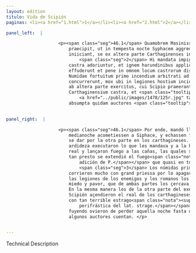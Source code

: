 ```yaml
---
layout: edition
titulo: Vida de Scipión
paginas: <li><a href="1.html">1</a></li><li><a href="2.html">2</a></li><li><a href="3.html">3</a></li><li><a href="4.html">4</a></li><li><a href="5.html">5</a></li><li><a href="6.html">6</a></li><li><a href="7.html">7</a></li><li><a href="8.html">8</a></li><li><a href="9.html">9</a></li><li><a href="10.html">10</a></li><li><a href="11.html">11</a></li><li><a href="12.html">12</a></li><li><a href="13.html">13</a></li><li><a href="14.html">14</a></li><li><a href="15.html">15</a></li><li><a href="16.html">16</a></li><li><a href="17.html">17</a></li><li><a href="18.html">18</a></li><li><a href="19.html">19</a></li><li><a href="20.html">20</a></li><li><a href="21.html">21</a></li><li><a href="22.html">22</a></li><li><a href="23.html">23</a></li><li><a href="24.html">24</a></li><li><a href="25.html">25</a></li><li><a href="26.html">26</a></li><li><a href="27.html">27</a></li><li><a href="28.html">28</a></li><li><a href="29.html">29</a></li><li><a href="30.html">30</a></li><li><a href="31.html">31</a></li><li><a href="32.html">32</a></li><li><a href="33.html">33</a></li><li><a href="34.html">34</a></li><li><a href="35.html">35</a></li><li><a href="36.html">36</a></li><li><a href="37.html">37</a></li><li><a href="38.html">38</a></li><li><a href="39.html">39</a></li><li><a href="40.html">40</a></li><li><a href="41.html">41</a></li><li><a href="42.html">42</a></li><li><a href="43.html">43</a></li><li><a href="44.html">44</a></li><li><a href="45.html">45</a></li><li><a href="46.html">46</a></li><li><a href="47.html">47</a></li><li><a href="48.html">48</a></li><li><a href="49.html">49</a></li><li><a href="50.html">50</a></li><li><a href="51.html">51</a></li><li><a href="52.html">52</a></li><li><a href="53.html">53</a></li><li><a href="54.html">54</a></li><li><a href="55.html">55</a></li><li><a href="56.html">56</a></li><li><a href="57.html">57</a></li><li><a href="58.html">58</a></li><li><a href="59.html">59</a></li><li><a href="60.html">60</a></li><li><a href="61.html">61</a></li><li><a href="62.html">62</a></li><li><a href="63.html">63</a></li><li><a href="64.html">64</a></li><li><a href="65.html">65</a></li><li><a href="66.html">66</a></li><li><a href="67.html">67</a></li><li><a href="68.html">68</a></li><li><a href="69.html">69</a></li><li><a href="70.html">70</a></li><li><a href="71.html">71</a></li><li><a href="72.html">72</a></li><li><a href="73.html">73</a></li><li><a href="74.html">74</a></li>

panel_left:  |

                    <p><span class="seg">46.1</span> Quamobrem Masinissam et Caium Lelium ad se uocat atque eis
                        praecipit, ut in tempesta nocte Syphacem aggrediantur, ignem castris
                        iniiciant, se ex altera parte Carthaginenses inuasurum pollicetur.
                            <span class="seg">2</span> Hi mandata impigre exequentes constituta hora Numidarum
                        castra adoriuntur, et ignem harundinibus applicant, quae subito incendium
                        effuderunt et pene in omnem locum castrorum distulerunt. <span class="seg">3</span>
                        Numidae fortuitum primo incendium arbitrati ad opem ferendam celeriter
                        concurrerunt, mox ubi in legiones hostium incidentes trucidari coepti sunt, <span class="tooltip">ancipiti<span class="tooltiptext">ancipati <span class="siglas">F</span> </span></span> pauentes metu sese fugae mandarunt. <span class="seg">4</span> Simili pene ratione
                        ab altera parte exercitus, cui Scipio praeerant, incensa sunt
                        Carthaginensium castra, et <span class="tooltip">profligatis<span class="tooltiptext">profligati <span class="siglas">F N P S W r</span> </span></span> hostes tanta fugientium strage, ut ad .XL. milia hominum ex Poenis
                            <a href="../public/images/1478/125r.jpg" target="new"><img class="facs" src="../public/images/1491/1491.jpg"/></a>[125r] Numidisque ea nocte
                        absumpta quidam auctores <span class="tooltip">sint<span class="tooltiptext">sunt <span class="siglas">U</span> </span></span>.</p>
                

panel_right:  |

                    <p><span class="seg">46.1</span> Por ende, mandó llamar a Maxinissa y a Gayo Lelio, <a href="../public/images/1491/188r.jpg" target="new"><img class="facs" src="../public/images/1491/1491.jpg"/></a>[188r,a] y mandoles que a
                        medianoche acometiessen a Siphace, y echassen fuego en el real, y él ofreció
                        se dar por la otra parte en los carthagineses. <span class="seg">2</span> Ellos con
                        ardideza executaron lo que les mandava y a la hora determinada dieron en el
                        real y lançaron fuego a las cañas, las quales súbitamente se encendieron y
                        tan presto se extendió el fuego<span class="nota"><sup>18</sup><span class="texto_nota">tan presto se extendió el fuego:
                            adición de P.</span></span> que quasi en todos los logares del real cundía.
                            <span class="seg">3</span> Los númidas primero pensando qu'el incendio fuesse fortuyto
                        corrieron mucho con grand priessa por lo apagar, pero luego que cayeron en
                        las legiones de los enemigos y los romanos los comenzaron matar, con grand
                        miedo y pavor, que de ambas partes los çercava, echaron a fuyr. <span class="seg">4</span>
                        En la mesma manera los de la otra parte del exército que levava consigo
                        Scipión açendieron el real de los carthagineses y los enemigos desbaratados
                        con tan terrible estrago<span class="nota"><sup>19</sup><span class="texto_nota">terrible estrago: traducción
                            perifrástica del lat. strage.</span></span> de los que yvan
                        fuyendo ovieron de perder aquella noche fasta quarenta mill ombres, segund
                        algunos auctores cuentan. </p>
                

---
```


Technical Description 